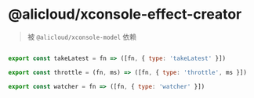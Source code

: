 # @alicloud/xconsole-effect-creator

> 被 `@alicloud/xconsole-model` 依赖

```js

export const takeLatest = fn => ([fn, { type: 'takeLatest' }])

export const throttle = (fn, ms) => ([fn, { type: 'throttle', ms }])

export const watcher = fn => ([fn, { type: 'watcher' }])

```